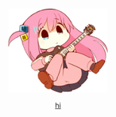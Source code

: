 <p align="center">
<img src="Untitled1_2025020718255.png" width="200px">
</p>
<p align="center">
  <a href="https://miku.atabook.org/">hi</a>
<p>

